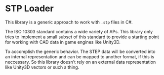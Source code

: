 # STP Loader

This library is a generic approach to work with `.stp` files in C#.

The ISO 10303 standard contains a wide variety of APs. This library only tries to implement a small subset of this standard to provide a starting point for working with CAD data in game engines like Unity3D.

To accomplish the generic behavior. The STEP data will be converted into an internal representation and can be mapped to another format, if this is neccessary. So this library doesn't rely on an external data representation like Unity3D vectors or such a thing.
